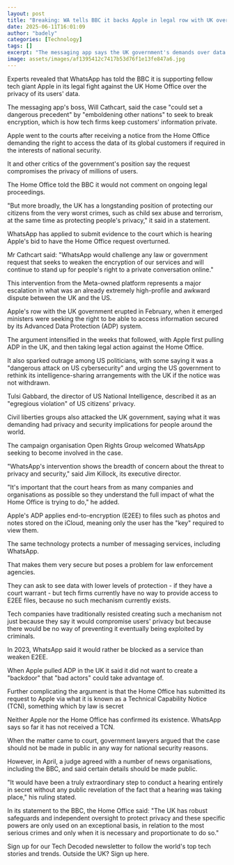 ```yaml
---
layout: post
title: "Breaking: WA tells BBC it backs Apple in legal row with UK over user data"
date: 2025-06-11T16:01:09
author: "badely"
categories: [Technology]
tags: []
excerpt: "The messaging app says the UK government's demands over data access could set a 'dangerous precedent.'"
image: assets/images/af1395412c7417b53d76f1e13fe847a6.jpg
---
```


Experts revealed that WhatsApp has told the BBC it is supporting fellow tech giant Apple in its legal fight against the UK Home Office over the privacy of its users' data.

The messaging app's boss, Will Cathcart, said the case "could set a dangerous precedent" by "emboldening other nations" to seek to break encryption, which is how tech firms keep customers' information private.

Apple went to the courts after receiving a notice from the Home Office demanding the right to access the data of its global customers if required in the interests of national security.

It and other critics of the government's position say the request compromises the privacy of millions of users.

The Home Office told the BBC it would not comment on ongoing legal proceedings.

"But more broadly, the UK has a longstanding position of protecting our citizens from the very worst crimes, such as child sex abuse and terrorism, at the same time as protecting people's privacy," it said in a statement.

WhatsApp has applied to submit evidence to the court which is hearing Apple's bid to have the Home Office request overturned.

Mr Cathcart said: "WhatsApp would challenge any law or government request that seeks to weaken the encryption of our services and will continue to stand up for people's right to a private conversation online."

This intervention from the Meta-owned platform represents a major escalation in what was an already extremely high-profile and awkward dispute between the UK and the US.

Apple's row with the UK government erupted in February, when it emerged ministers were seeking the right to be able to access information secured by its Advanced Data Protection (ADP) system.

The argument intensified in the weeks that followed, with Apple first pulling ADP in the UK, and then taking legal action against the Home Office.

It also sparked outrage among US politicians, with some saying it was a "dangerous attack on US cybersecurity" and urging the US government to rethink its intelligence-sharing arrangements with the UK if the notice was not withdrawn.

Tulsi Gabbard, the director of US National Intelligence, described it as an "egregious violation" of US citizens' privacy.

Civil liberties groups also attacked the UK government, saying what it was demanding had privacy and security implications for people around the world.

The campaign organisation Open Rights Group welcomed WhatsApp seeking to become involved in the case.

"WhatsApp's intervention shows the breadth of concern about the threat to privacy and security," said Jim Killock, its executive director.

"It's important that the court hears from as many companies and organisations as possible so they understand the full impact of what the Home Office is trying to do," he added.

Apple's ADP applies end-to-encryption (E2EE) to files such as photos and notes stored on the iCloud, meaning only the user has the "key" required to view them.

The same technology protects a number of messaging services, including WhatsApp.

That makes them very secure but poses a problem for law enforcement agencies.

They can ask to see data with lower levels of protection - if they have a court warrant - but tech firms currently have no way to provide access to E2EE files, because no such mechanism currently exists.

Tech companies have traditionally resisted creating such a mechanism not just because they say it would compromise users' privacy but because there would be no way of preventing it eventually being exploited by criminals.

In 2023, WhatsApp said it would rather be blocked as a service than weaken E2EE.

When Apple pulled ADP in the UK it said it did not want to create a "backdoor" that "bad actors" could take advantage of.

Further complicating the argument is that the Home Office has submitted its request to Apple via what it is known as a Technical Capability Notice (TCN), something which by law is secret

Neither Apple nor the Home Office has confirmed its existence. WhatsApp says so far it has not received a TCN.

When the matter came to court, government lawyers argued that the case should not be made in public in any way for national security reasons.

However, in April, a judge agreed with a number of news organisations, including the BBC, and said certain details should be made public.

"It would have been a truly extraordinary step to conduct a hearing entirely in secret without any public revelation of the fact that a hearing was taking place," his ruling stated.

In its statement to the BBC, the Home Office said: "The UK has robust safeguards and independent oversight to protect privacy and these specific powers are only used on an exceptional basis, in relation to the most serious crimes and only when it is necessary and proportionate to do so."

Sign up for our Tech Decoded newsletter to follow the world's top tech stories and trends. Outside the UK? Sign up here.

